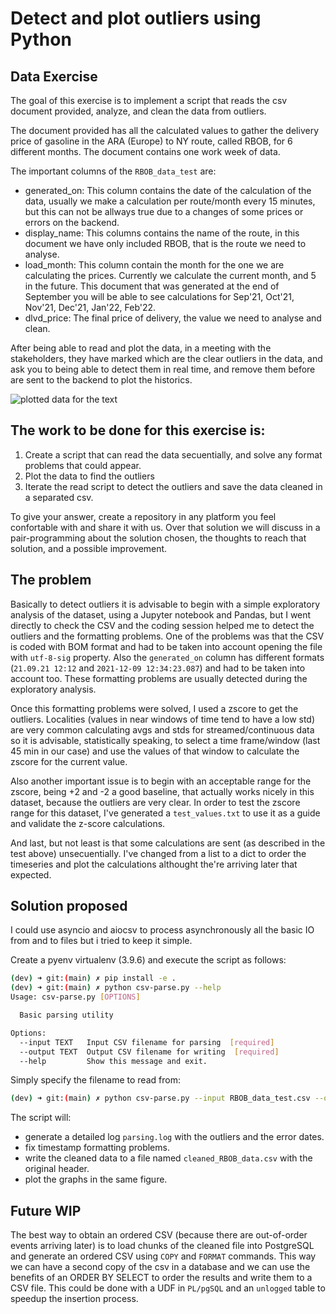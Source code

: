 
# Detect and plot outliers using Python

## Data Exercise

The goal of this exercise is to implement a script that reads the csv document provided, analyze, and clean the data from outliers.

The document provided has all the calculated values to gather the delivery price of gasoline in the ARA (Europe) to NY route, called RBOB, for 6 different months. The document contains one work week of data.

The important columns of the ```RBOB_data_test``` are:

- generated_on: This column contains the date of the calculation of the data, usually we make a calculation per route/month every 15 minutes, but this can not be allways true due to a changes of some prices or errors on the backend.
- display_name: This columns contains the name of the route, in this document we have only included RBOB, that is the route we need to analyse.
- load_month: This column contain the month for the one we are calculating the prices. Currently we calculate the current month, and 5 in the future. This document that was generated at the end of September you will be able to see calculations for Sep'21, Oct'21, Nov'21, Dec'21, Jan'22, Feb'22.
- dlvd_price: The final price of delivery, the value we need to analyse and clean.

After being able to read and plot the data, in a meeting with the stakeholders, they have marked which are the clear outliers in the data, and ask you to being able to detect them in real time, and remove them before are sent to the backend to plot the historics.

![plotted data for the text](https://i.imgur.com/1Mzc1bU.png)

## The work to be done for this exercise is:

1. Create a script that can read the data secuentially, and solve any format problems that could appear.
2. Plot the data to find the outliers
3. Iterate the read script to detect the outliers and save the data cleaned in a separated csv.

To give your answer, create a repository in any platform you feel confortable with and share it with us. Over that solution we will discuss in a pair-programming about the solution chosen, the thoughts to reach that solution, and a possible improvement.

## The problem

Basically to detect outliers it is advisable to begin with a simple exploratory analysis of the dataset, using a Jupyter notebook and Pandas, but I went directly to
check the CSV and the coding session helped me to detect the outliers and the formatting problems. One of the problems was that the CSV is coded with BOM format and
had to be taken into account opening the file with ```utf-8-sig``` property. Also the ```generated_on``` column has different formats (```21.09.21 12:12``` and ```2021-12-09 12:34:23.087```) and had to be taken into account too. These formatting problems are usually detected during the exploratory analysis.

Once this formatting problems were solved, I used a zscore to get the outliers. Localities (values in near windows of time tend to have a low std) are very common calculating avgs and stds for streamed/continuous data so it is advisable, statistically speaking, to select a time frame/window (last 45 min in our case) and use the values of that window to calculate the zscore for the current value. 

Also another important issue is to begin with an acceptable range for the zscore, being +2 and -2 a good baseline, that actually works nicely in this dataset, because the outliers are very clear. In order to test the zscore range for this dataset, I've generated a ```test_values.txt``` to use it as a guide and validate the z-score calculations.

And last, but not least is that some calculations are sent (as described in the test above) unsecuentially. I've changed from a list to a dict to order the timeseries and plot the calculations althought the're arriving later that expected.

## Solution proposed

I could use asyncio and aiocsv to process asynchronously all the basic IO from and to files but i tried to keep it simple.

Create a pyenv virtualenv (3.9.6) and execute the script as follows:

```bash
(dev) ➜ git:(main) ✗ pip install -e .
(dev) ➜ git:(main) ✗ python csv-parse.py --help
Usage: csv-parse.py [OPTIONS]

  Basic parsing utility

Options:
  --input TEXT   Input CSV filename for parsing  [required]
  --output TEXT  Output CSV filename for writing  [required]
  --help         Show this message and exit.
```

Simply specify the filename to read from:

```bash
(dev) ➜ git:(main) ✗ python csv-parse.py --input RBOB_data_test.csv --output cleaned_RBOB_data.csv
```

The script will:
- generate a detailed log ```parsing.log``` with the outliers and the error dates. 
- fix timestamp formatting problems.
- write the cleaned data to a file named ```cleaned_RBOB_data.csv``` with the original header.
- plot the graphs in the same figure.

## Future WIP

The best way to obtain an ordered CSV (because there are out-of-order events arriving later) is to load chunks of the cleaned file into PostgreSQL and generate an ordered CSV using ```COPY``` and ```FORMAT``` commands. This way we can have a second copy of the csv in a database and we can use the benefits of an ORDER BY SELECT to order the results and write them to a CSV file. This could be done with a UDF in ```PL/pgSQL``` and an ```unlogged``` table to speedup the insertion process.